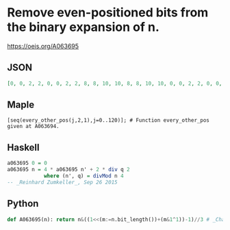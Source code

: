 # Remove even\-positioned bits from the binary expansion of n\.
https://oeis.org/A063695
## JSON
```JSON
[0, 0, 2, 2, 0, 0, 2, 2, 8, 8, 10, 10, 8, 8, 10, 10, 0, 0, 2, 2, 0, 0, 2, 2, 8, 8, 10, 10, 8, 8, 10, 10, 32, 32, 34, 34, 32, 32, 34, 34, 40, 40, 42, 42, 40, 40, 42, 42, 32, 32, 34, 34, 32, 32, 34, 34, 40, 40, 42, 42, 40, 40, 42, 42, 0, 0, 2, 2, 0, 0, 2, 2, 8, 8, 10, 10, 8, 8, 10, 10, 0, 0]
```
## Maple
```Maple
[seq(every_other_pos(j,2,1),j=0..120)]; # Function every_other_pos given at A063694.
```
## Haskell
```Haskell
a063695 0 = 0
a063695 n = 4 * a063695 n' + 2 * div q 2
            where (n', q) = divMod n 4
-- _Reinhard Zumkeller_, Sep 26 2015
```
## Python
```Python
def A063695(n): return n&((1<<(m:=n.bit_length())+(m&1^1))-1)//3 # _Chai Wah Wu_, Jan 30 2023
```
